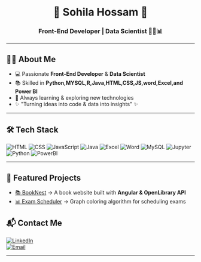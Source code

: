 <div align="center">

# 🌸 Sohila Hossam 🌸  
### Front-End Developer | Data Scientist 👩‍💻📊  

</div>

---

## 👩‍💻 About Me  
- 💻 Passionate **Front-End Developer** & **Data Scientist**  
- 📚 Skilled in **Python,MYSQL,R,Java,HTML,CSS,JS,word,Excel,and Power BI**  
- 🚀 Always learning & exploring new technologies  
- ✨ "Turning ideas into code & data into insights" ✨  

---

## 🛠️ Tech Stack  

![HTML](https://img.shields.io/badge/-HTML5-E34F26?style=flat&logo=html5&logoColor=white)
![CSS](https://img.shields.io/badge/-CSS3-1572B6?style=flat&logo=css3)
![JavaScript](https://img.shields.io/badge/-JavaScript-F7DF1E?style=flat&logo=javascript&logoColor=black)
![Java](https://img.shields.io/badge/-Java-007396?style=flat&logo=java&logoColor=white)
![Excel](https://img.shields.io/badge/-Excel-217346?style=flat&logo=microsoft-excel&logoColor=white)
![Word](https://img.shields.io/badge/-Word-2B579A?style=flat&logo=microsoft-word&logoColor=white)
![MySQL](https://img.shields.io/badge/-MySQL-4479A1?style=flat&logo=mysql&logoColor=white)
![Jupyter](https://img.shields.io/badge/-Jupyter-F37626?style=flat&logo=jupyter&logoColor=white)
![Python](https://img.shields.io/badge/-Python-3776AB?style=flat&logo=python&logoColor=white)
![PowerBI](https://img.shields.io/badge/-PowerBI-F2C811?style=flat&logo=powerbi)

---

## 🚀 Featured Projects  

- [📚 BookNest](https://github.com/sohilahossam/booknest) → A book website built with **Angular & OpenLibrary API**  
- [📊 Exam Scheduler](https://github.com/sohilahossam/exam-scheduler) → Graph coloring algorithm for scheduling exams  


## 📬 Contact Me  

[![LinkedIn](https://img.shields.io/badge/-LinkedIn-blue?style=flat&logo=linkedin)](https://www.linkedin.com/in/sohila-hossam-842551290?utm_source=share&utm_campaign=share_via&utm_content=profile&utm_medium=android_app)  
[![Email](https://img.shields.io/badge/-Email-red?style=flat&logo=gmail&logoColor=white)](mailto:sohilahossam563@gmail.com)  

---
